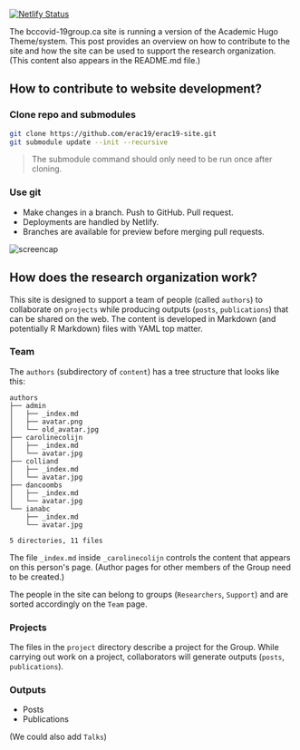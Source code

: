 [![Netlify Status](https://api.netlify.com/api/v1/badges/fb60d959-49c9-4cad-9e27-46a4876513b7/deploy-status)](https://app.netlify.com/sites/nifty-darwin-65928f/deploys)

The bccovid-19group.ca site is running a version of the Academic Hugo Theme/system. This post provides an overview on how to contribute to the site and how the site can be used to support the research organization. (This content also appears in the README.md file.)

## How to contribute to website development?

### Clone repo and submodules

```bash
git clone https://github.com/erac19/erac19-site.git
git submodule update --init --recursive
```

> The submodule command should only need to be run once after cloning.

### Use git

+ Make changes in a branch. Push to GitHub. Pull request.
+ Deployments are handled by Netlify.
+ Branches are available for preview before merging pull requests. 

![screencap](https://wwejubwfy.s3.amazonaws.com/update_users_create_templates_by_colliand__Pull_Request_3__bcCOVID-19groupbcCOVID-19group-site_2020-04-07_18-02-56.png)

## How does the research organization work?

This site is designed to support a team of people (called `authors`) to collaborate on `projects` while producing outputs (`posts`, `publications`) that can be shared on the web. The content is developed in Markdown (and potentially R Markdown) files with YAML top matter.

### Team

The `authors` (subdirectory of `content`) has a tree structure that looks like this:

```
authors
├── admin
│   ├── _index.md
│   ├── avatar.png
│   └── old_avatar.jpg
├── carolinecolijn
│   ├── _index.md
│   └── avatar.jpg
├── colliand
│   ├── _index.md
│   └── avatar.jpg
├── dancoombs
│   ├── _index.md
│   └── avatar.jpg
└── ianabc
    ├── _index.md
    └── avatar.jpg

5 directories, 11 files
```

The file `_index.md` inside `_carolinecolijn` controls the content that appears on this person's page. (Author pages for other members of the Group need to be created.)

The people in the site can belong to groups (`Researchers`, `Support`) and are sorted accordingly on the `Team` page. 

### Projects

The files in the `project` directory describe a project for the Group. While carrying out work on a project, collaborators will generate outputs (`posts`, `publications`).



### Outputs

+ Posts
+ Publications

(We could also add `Talks`)

